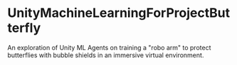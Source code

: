 # UnityMachineLearningForProjectButterfly
An exploration of Unity ML Agents on training a "robo arm" to protect butterflies with bubble shields in an immersive virtual environment.

